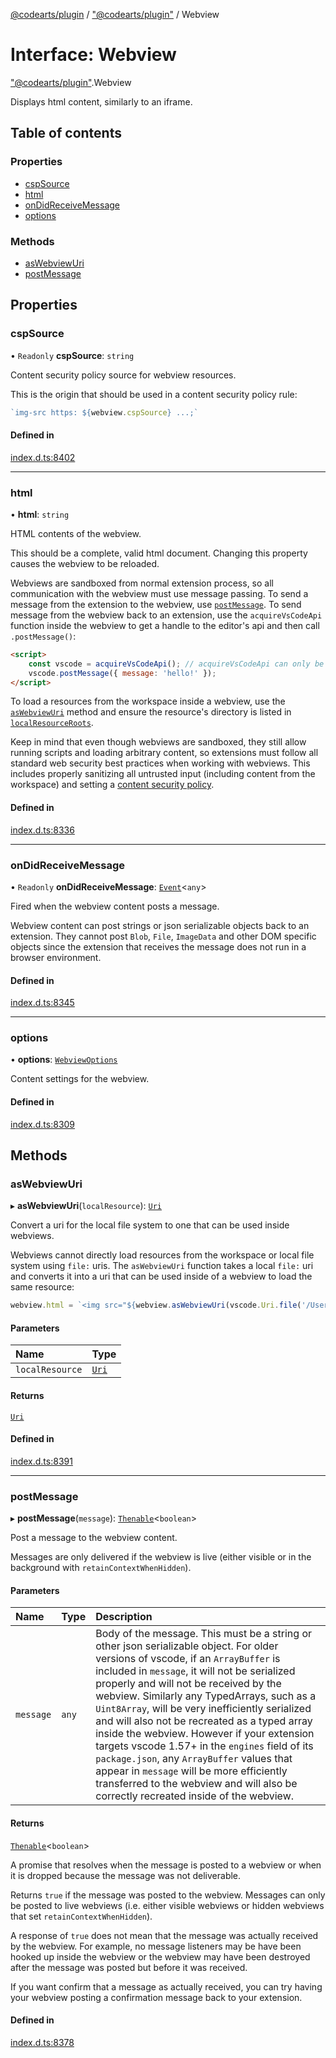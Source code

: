 [@codearts/plugin](../README.md) / ["@codearts/plugin"](../modules/_codearts_plugin_.md) / Webview

# Interface: Webview

["@codearts/plugin"](../modules/_codearts_plugin_.md).Webview

Displays html content, similarly to an iframe.

## Table of contents

### Properties

- [cspSource](codearts_plugin_.Webview.md#cspsource)
- [html](codearts_plugin_.Webview.md#html)
- [onDidReceiveMessage](codearts_plugin_.Webview.md#ondidreceivemessage)
- [options](codearts_plugin_.Webview.md#options)

### Methods

- [asWebviewUri](codearts_plugin_.Webview.md#aswebviewuri)
- [postMessage](codearts_plugin_.Webview.md#postmessage)

## Properties

### cspSource

• `Readonly` **cspSource**: `string`

Content security policy source for webview resources.

This is the origin that should be used in a content security policy rule:

```ts
`img-src https: ${webview.cspSource} ...;`
```

#### Defined in

[index.d.ts:8402](https://github.com/shuyaqian/cloudide-plugin-api/blob/5b69219/index.d.ts#L8402)

___

### html

• **html**: `string`

HTML contents of the webview.

This should be a complete, valid html document. Changing this property causes the webview to be reloaded.

Webviews are sandboxed from normal extension process, so all communication with the webview must use
message passing. To send a message from the extension to the webview, use [`postMessage`](codearts_plugin_.Webview.md#postmessage).
To send message from the webview back to an extension, use the `acquireVsCodeApi` function inside the webview
to get a handle to the editor's api and then call `.postMessage()`:

```html
<script>
    const vscode = acquireVsCodeApi(); // acquireVsCodeApi can only be invoked once
    vscode.postMessage({ message: 'hello!' });
</script>
```

To load a resources from the workspace inside a webview, use the [`asWebviewUri`](codearts_plugin_.Webview.md#aswebviewuri) method
and ensure the resource's directory is listed in [`localResourceRoots`](codearts_plugin_.WebviewOptions.md#localresourceroots).

Keep in mind that even though webviews are sandboxed, they still allow running scripts and loading arbitrary content,
so extensions must follow all standard web security best practices when working with webviews. This includes
properly sanitizing all untrusted input (including content from the workspace) and
setting a [content security policy](https://aka.ms/vscode-api-webview-csp).

#### Defined in

[index.d.ts:8336](https://github.com/shuyaqian/cloudide-plugin-api/blob/5b69219/index.d.ts#L8336)

___

### onDidReceiveMessage

• `Readonly` **onDidReceiveMessage**: [`Event`](codearts_plugin_.Event.md)<`any`\>

Fired when the webview content posts a message.

Webview content can post strings or json serializable objects back to an extension. They cannot
post `Blob`, `File`, `ImageData` and other DOM specific objects since the extension that receives the
message does not run in a browser environment.

#### Defined in

[index.d.ts:8345](https://github.com/shuyaqian/cloudide-plugin-api/blob/5b69219/index.d.ts#L8345)

___

### options

• **options**: [`WebviewOptions`](codearts_plugin_.WebviewOptions.md)

Content settings for the webview.

#### Defined in

[index.d.ts:8309](https://github.com/shuyaqian/cloudide-plugin-api/blob/5b69219/index.d.ts#L8309)

## Methods

### asWebviewUri

▸ **asWebviewUri**(`localResource`): [`Uri`](../classes/codearts_plugin_.Uri.md)

Convert a uri for the local file system to one that can be used inside webviews.

Webviews cannot directly load resources from the workspace or local file system using `file:` uris. The
`asWebviewUri` function takes a local `file:` uri and converts it into a uri that can be used inside of
a webview to load the same resource:

```ts
webview.html = `<img src="${webview.asWebviewUri(vscode.Uri.file('/Users/codey/workspace/cat.gif'))}">`
```

#### Parameters

| Name | Type |
| :------ | :------ |
| `localResource` | [`Uri`](../classes/codearts_plugin_.Uri.md) |

#### Returns

[`Uri`](../classes/codearts_plugin_.Uri.md)

#### Defined in

[index.d.ts:8391](https://github.com/shuyaqian/cloudide-plugin-api/blob/5b69219/index.d.ts#L8391)

___

### postMessage

▸ **postMessage**(`message`): [`Thenable`](Thenable.md)<`boolean`\>

Post a message to the webview content.

Messages are only delivered if the webview is live (either visible or in the
background with `retainContextWhenHidden`).

#### Parameters

| Name | Type | Description |
| :------ | :------ | :------ |
| `message` | `any` | Body of the message. This must be a string or other json serializable object.    For older versions of vscode, if an `ArrayBuffer` is included in `message`,   it will not be serialized properly and will not be received by the webview.   Similarly any TypedArrays, such as a `Uint8Array`, will be very inefficiently   serialized and will also not be recreated as a typed array inside the webview.    However if your extension targets vscode 1.57+ in the `engines` field of its   `package.json`, any `ArrayBuffer` values that appear in `message` will be more   efficiently transferred to the webview and will also be correctly recreated inside   of the webview. |

#### Returns

[`Thenable`](Thenable.md)<`boolean`\>

A promise that resolves when the message is posted to a webview or when it is
dropped because the message was not deliverable.

  Returns `true` if the message was posted to the webview. Messages can only be posted to
live webviews (i.e. either visible webviews or hidden webviews that set `retainContextWhenHidden`).

  A response of `true` does not mean that the message was actually received by the webview.
  For example, no message listeners may be have been hooked up inside the webview or the webview may
  have been destroyed after the message was posted but before it was received.

  If you want confirm that a message as actually received, you can try having your webview posting a
  confirmation message back to your extension.

#### Defined in

[index.d.ts:8378](https://github.com/shuyaqian/cloudide-plugin-api/blob/5b69219/index.d.ts#L8378)
